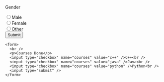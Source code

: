 <!DOCTYPE html>
<html>
  <head> </head>
  <body>
    <form>
      <p>Gender</p>
      <input type="radio" name="gender" value="Male" />Male<br />
      <input type="radio" name="gender" value="Female" />Female<br />
      <input type="radio" name="gender" value="other" />Other<br />
      <input type="submit" />
    </form>

    <form>
      <br />
      <p>Courses Done</p>
      <input type="checkbox" name="courses" value="c++" />C++<br />
      <input type="checkbox" name="courses" value="java" />Java<br />
      <input type="checkbox" name="courses" value="python" />Python<br />
      <input type="submit" />
    </form>
  </body>
</html>
